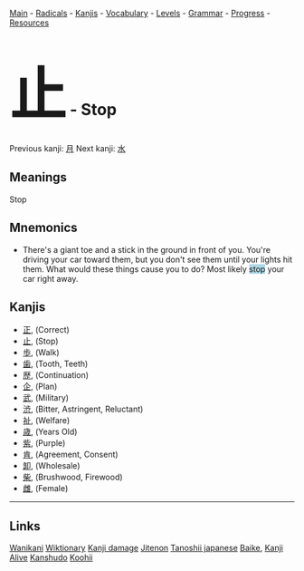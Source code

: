 <style> bigfont {font-size: 100px}</style>


[Main](../README.md) -
[Radicals](../radicals.md) -
[Kanjis](../kanjis.md) -
[Vocabulary](../vocabulary.md) -
[Levels](../levels.md) -
[Grammar](../grammar.md) - 
[Progress](../progress.md) -
[Resources](../resources.md)
# <bigfont> 止</bigfont> - Stop 

Previous kanji: [月](月.md) Next kanji: [水](水.md) 

## Meanings
 Stop
## Mnemonics
 * There's a giant toe and a stick in the ground in front of you. You're driving your car toward them, but you don't see them until your lights hit them. What would these things cause you to do? Most likely <span style="background-color:#ADD8E6"> stop</span> your car right away.


## Kanjis
 * [正](../kanjis/正.md), (Correct)
* [止](../kanjis/止.md), (Stop)
* [歩](../kanjis/歩.md), (Walk)
* [歯](../kanjis/歯.md), (Tooth, Teeth)
* [歴](../kanjis/歴.md), (Continuation)
* [企](../kanjis/企.md), (Plan)
* [武](../kanjis/武.md), (Military)
* [渋](../kanjis/渋.md), (Bitter, Astringent, Reluctant)
* [祉](../kanjis/祉.md), (Welfare)
* [歳](../kanjis/歳.md), (Years Old)
* [紫](../kanjis/紫.md), (Purple)
* [肯](../kanjis/肯.md), (Agreement, Consent)
* [卸](../kanjis/卸.md), (Wholesale)
* [柴](../kanjis/柴.md), (Brushwood, Firewood)
* [雌](../kanjis/雌.md), (Female)



---


## Links 


[Wanikani](https://www.wanikani.com/kanji/止)
[Wiktionary](https://en.wiktionary.org/wiki/止)
[Kanji damage](http://www.kanjidamage.com/kanji/search?utf8=✓&q=止)
[Jitenon](https://jitenon.com/kanji/止)
[Tanoshii japanese](https://www.tanoshiijapanese.com/dictionary/kanji.cfm?k=止)
[Baike](https://baike.baidu.com/item/止),
[Kanji Alive](https://app.kanjialive.com/止)
[Kanshudo](https://www.kanshudo.com/searchmn?q=止)
[Koohii](https://kanji.koohii.com/study/kanji/止)
